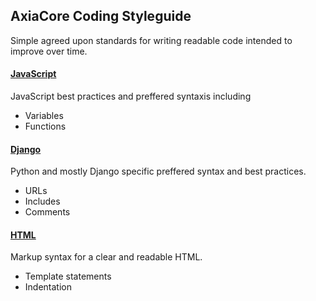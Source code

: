 ## AxiaCore Coding Styleguide

Simple agreed upon standards for writing readable code intended to improve over time.

#### [JavaScript](JavaScript.md)

JavaScript best practices and preffered syntaxis including 

* Variables
* Functions

#### [Django](django.md)

Python and mostly Django specific preffered syntax and best practices.

* URLs
* Includes
* Comments

#### [HTML](html.md)

Markup syntax for a clear and readable HTML.

* Template statements
* Indentation
